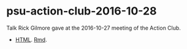 # psu-action-club-2016-10-28

Talk Rick Gilmore gave at the 2016-10-27 meeting of the Action Club.

- [HTML](http://rawgit.com/gilmore-lab/psu-action-club-2016-10-28/master/gilmore-action-club.html). [Rmd](gilmore-action-club.Rmd).
